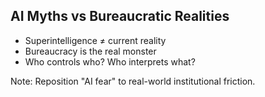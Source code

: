 <!-- .slide: data-background="linear-gradient(to bottom right, #004477, #007799)" -->

## AI Myths vs Bureaucratic Realities

- Superintelligence ≠ current reality
- Bureaucracy is the real monster
- Who controls who? Who interprets what?

Note: Reposition "AI fear" to real-world institutional friction. 